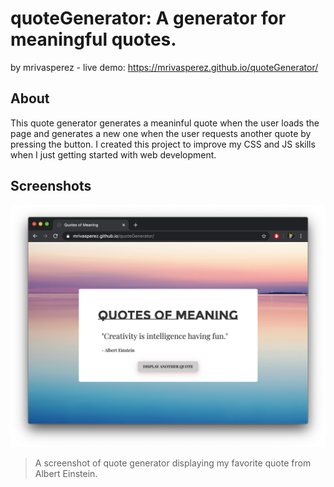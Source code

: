 # quoteGenerator: A generator for meaningful quotes.
by mrivasperez - live demo: <https://mrivasperez.github.io/quoteGenerator/>

## About

This quote generator generates a meaninful quote when the user loads the page and generates a new one when the user requests another quote by pressing the button. I created this project to improve my CSS and JS skills when I just getting started with web development.

## Screenshots
![A screenshot of quote generator displaying my favorite quote from Albert Einstein](assets/screenshot.png)
> A screenshot of quote generator displaying my favorite quote from Albert Einstein.
